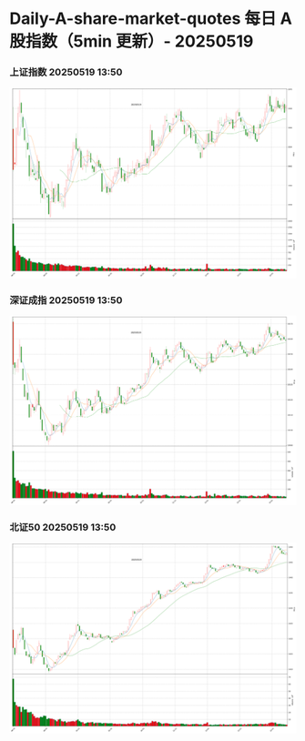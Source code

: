 
# Daily-A-share-market-quotes 每日 A 股指数（5min 更新）- 20250519

### 上证指数 20250519 13:50
![](./fig/2025/5/20250519-sh000001.png)

### 深证成指 20250519 13:50
![](./fig/2025/5/20250519-sz399001.png)

### 北证50 20250519 13:50
![](./fig/2025/5/20250519-bj899050.png)
